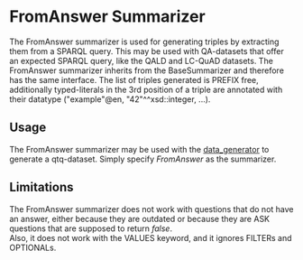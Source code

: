 # FromAnswer Summarizer

The FromAnswer summarizer is used for generating triples by extracting them from a SPARQL query. This may be used with QA-datasets that offer an expected SPARQL query, like the QALD and LC-QuAD datasets. The FromAnswer summarizer inherits from the BaseSummarizer and therefore has the same interface. The list of triples generated is PREFIX free, additionally typed-literals in the 3rd position of a triple are annotated with their datatype ("example"@en, "42"^^xsd::integer, ...).

## Usage

The FromAnswer summarizer may be used with the [data_generator](../../data_generator) to generate a qtq-dataset. Simply specify *FromAnswer* as the summarizer.
## Limitations

The FromAnswer summarizer does not work with questions that do not have an answer, either because they are outdated or because they are ASK questions that are supposed to return *false*.  
Also, it does not work with the VALUES keyword, and it ignores FILTERs and OPTIONALs.